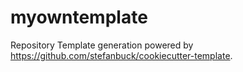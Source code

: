 # myowntemplate

Repository Template generation powered by https://github.com/stefanbuck/cookiecutter-template.